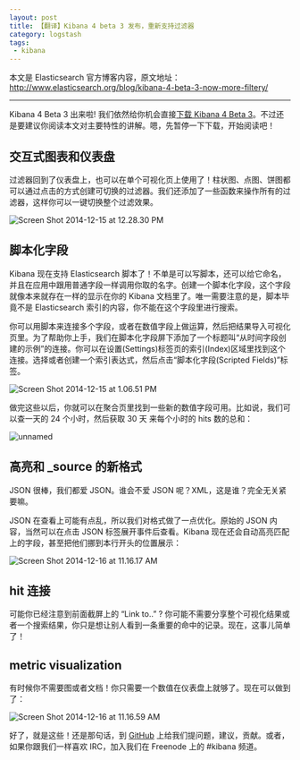 ```yaml
---
layout: post
title: 【翻译】Kibana 4 beta 3 发布，重新支持过滤器
category: logstash
tags:
 - kibana
---
```


本文是 Elasticsearch 官方博客内容，原文地址：<http://www.elasticsearch.org/blog/kibana-4-beta-3-now-more-filtery/>

---------------------

Kibana 4 Beta 3 出来啦! 我们依然给你机会直接[下载 Kibana 4 Beta 3](http://www.elasticsearch.org/overview/kibana/installation/)。不过还是要建议你阅读本文对主要特性的讲解。嗯，先暂停一下下载，开始阅读吧！

## 交互式图表和仪表盘

过滤器回到了仪表盘上，也可以在单个可视化页上使用了！柱状图、点图、饼图都可以通过点击的方式创建可切换的过滤器。我们还添加了一些函数来操作所有的过滤器，这样你可以一键切换整个过滤效果。

![Screen Shot 2014-12-15 at 12.28.30 PM](http://www.elasticsearch.org/content/uploads/2014/12/Screen-Shot-2014-12-15-at-12.28.30-PM-1024x693.png)

## 脚本化字段

Kibana 现在支持 Elasticsearch 脚本了！不单是可以写脚本，还可以给它命名，并且在应用中跟用普通字段一样调用你取的名字。创建一个脚本化字段，这个字段就像本来就存在一样的显示在你的 Kibana 文档里了。唯一需要注意的是，脚本毕竟不是 Elasticsearch 索引的内容，你不能在这个字段里进行搜索。

你可以用脚本来连接多个字段，或者在数值字段上做运算，然后把结果导入可视化页里。为了帮助你上手，我们在脚本化字段屏下添加了一个标题叫“从时间字段创建的示例”的连接。你可以在设置(Settings)标签页的索引(Index)区域里找到这个连接。选择或者创建一个索引表达式，然后点击“脚本化字段(Scripted Fields)”标签。

![Screen Shot 2014-12-15 at 1.06.51 PM](http://www.elasticsearch.org/content/uploads/2014/12/Screen-Shot-2014-12-15-at-1.06.51-PM.png)

做完这些以后，你就可以在聚合页里找到一些新的数值字段可用。比如说，我们可以查一天的 24 个小时，然后获取 30 天 来每个小时的 hits 数的总和：

![unnamed](http://www.elasticsearch.org/content/uploads/2014/12/unnamed.png)

## 高亮和 _source 的新格式

JSON 很棒，我们都爱 JSON。谁会不爱 JSON 呢？XML，这是谁？完全无关紧要嘛。

JSON 在查看上可能有点乱，所以我们对格式做了一点优化。原始的 JSON 内容，当然可以在点击 JSON 标签展开事件后查看。Kibana 现在还会自动高亮匹配上的字段，甚至把他们挪到本行开头的位置展示：

![Screen Shot 2014-12-16 at 11.16.17 AM](http://www.elasticsearch.org/content/uploads/2014/12/Screen-Shot-2014-12-16-at-11.16.17-AM-1024x730.png)

## hit 连接

可能你已经注意到前面截屏上的 “Link to..” ? 你可能不需要分享整个可视化结果或者一个搜索结果，你只是想让别人看到一条重要的命中的记录。现在，这事儿简单了！

## metric visualization

有时候你不需要图或者文档！你只需要一个数值在仪表盘上就够了。现在可以做到了：

![Screen Shot 2014-12-16 at 11.16.59 AM](http://www.elasticsearch.org/content/uploads/2014/12/Screen-Shot-2014-12-16-at-11.16.59-AM.png)

好了，就是这些！还是那句话，到 [GitHub](https://github.com/elasticsearch/kibana) 上给我们提问题，建议，贡献。或者，如果你跟我们一样喜欢 IRC，加入我们在 Freenode 上的 #kibana 频道。
